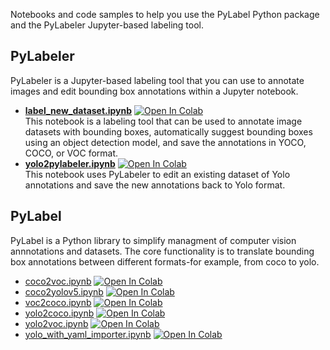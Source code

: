 Notebooks and code samples to help you use the PyLabel Python package and the PyLabeler Jupyter-based labeling tool. 

## PyLabeler 
PyLabeler is a Jupyter-based labeling tool that you can use to annotate images and edit bounding box annotations within a Jupyter notebook. 
- [**label_new_dataset.ipynb**](https://github.com/pylabel-project/samples/blob/main/label_new_dataset.ipynb) <a href="https://colab.research.google.com/github/pylabel-project/samples/blob/main/label_new_dataset.ipynb" target="_parent"><img src="https://colab.research.google.com/assets/colab-badge.svg" alt="Open In Colab"/></a><br>This notebook is a labeling tool that can be used to annotate image datasets with bounding boxes, automatically suggest bounding boxes using an object detection model, and save the annotations in YOCO, COCO, or VOC format.
- [**yolo2pylabeler.ipynb**](https://github.com/pylabel-project/samples/blob/main/yolo2pylabeler.ipynb) <a href="https://colab.research.google.com/github/pylabel-project/samples/blob/main/yolo2pylabeler.ipynb" target="_parent"><img src="https://colab.research.google.com/assets/colab-badge.svg" alt="Open In Colab"/></a><br>This notebook uses PyLabeler to edit an existing dataset of Yolo annotations and save the new annotations back to Yolo format.

## PyLabel
PyLabel is a Python library to simplify managment of computer vision annnotations and datasets. The core functionality is to translate bounding box annotations between different formats-for example, from coco to yolo.
- [coco2voc.ipynb](https://github.com/pylabel-project/samples/blob/main/coco2voc.ipynb) <a href="https://colab.research.google.com/github/pylabel-project/samples/blob/main/coco2voc.ipynb" target="_parent"><img src="https://colab.research.google.com/assets/colab-badge.svg" alt="Open In Colab"/></a>
- [coco2yolov5.ipynb](https://github.com/pylabel-project/samples/blob/main/coco2yolov5.ipynb) <a href="https://colab.research.google.com/github/pylabel-project/samples/blob/main/coco2yolov5.ipynb" target="_parent"><img src="https://colab.research.google.com/assets/colab-badge.svg" alt="Open In Colab"/></a>
- [voc2coco.ipynb](https://github.com/pylabel-project/samples/blob/main/voc2coco.ipynb) <a href="https://colab.research.google.com/github/pylabel-project/samples/blob/main/voc2coco.ipynb" target="_parent"><img src="https://colab.research.google.com/assets/colab-badge.svg" alt="Open In Colab"/></a>
- [yolo2coco.ipynb](https://github.com/pylabel-project/samples/blob/main/yolo2coco.ipynb) <a href="https://colab.research.google.com/github/pylabel-project/samples/blob/main/yolo2coco.ipynb" target="_parent"><img src="https://colab.research.google.com/assets/colab-badge.svg" alt="Open In Colab"/></a>
- [yolo2voc.ipynb](https://github.com/pylabel-project/samples/blob/main/yolo2voc.ipynb) <a href="https://colab.research.google.com/github/pylabel-project/samples/blob/main/yolo2voc.ipynb" target="_parent"><img src="https://colab.research.google.com/assets/colab-badge.svg" alt="Open In Colab"/></a>
- [yolo_with_yaml_importer.ipynb](https://github.com/pylabel-project/samples/blob/main/yolo_with_yaml_importer.ipynb) <a href="https://colab.research.google.com/github/pylabel-project/samples/blob/main/yolo_with_yaml_importer.ipynb" target="_parent"><img src="https://colab.research.google.com/assets/colab-badge.svg" alt="Open In Colab"/></a>
